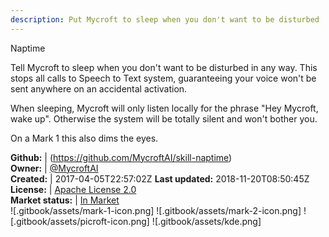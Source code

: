 ```yaml
---
description: Put Mycroft to sleep when you don't want to be disturbed
---
```

Naptime

Tell Mycroft to sleep when you don't want to be disturbed in any way.
This stops all calls to Speech to Text system, guaranteeing your voice won't
be sent anywhere on an accidental activation.

When sleeping, Mycroft will only listen locally for the phrase "Hey Mycroft,
wake up". Otherwise the system will be totally silent and won't bother you.

On a Mark 1 this also dims the eyes.

**Github:** | (https://github.com/MycroftAI/skill-naptime)  
**Owner:** | [@MycroftAI](https://github.com/MycroftAI)  
**Created:** | 2017-04-05T22:57:02Z  **Last updated:** 2018-11-20T08:50:45Z  
**License:** | [Apache License 2.0](https://api.github.com/licenses/apache-2.0)  
**Market status:** | [In Market](https://market.mycroft.ai/skill/mycroft-naptime)  
 ![.gitbook/assets/mark-1-icon.png]  ![.gitbook/assets/mark-2-icon.png]  ![.gitbook/assets/picroft-icon.png]  ![.gitbook/assets/kde.png]  
